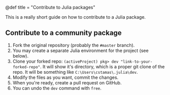 @def title = "Contribute to Julia packages"

This is a really short guide on how to contribute to a Julia package.

## Contribute to a community package

1. Fork the original repository (probably the `#master` branch).
2. You may create a separate Julia environment for the project (see below).
3. Clone your forked repo: `(activeProject) pkg> dev "link-to-your-forked-repo"`. It will show it's directory, which is a proper git clone of the repo. It will be something like `C:\Users\cstamas\.julia\dev`.
4. Modify the files as you want, commit the changes.
5. When you're ready, create a pull request on GitHub.
6. You can undo the `dev` command with `free`.
